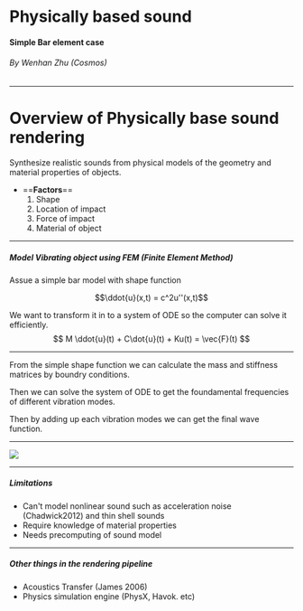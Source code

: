 <!-- $theme: gaia
	  page_number:true -->


Physically based sound
===
#### Simple Bar element case
###### By Wenhan Zhu (Cosmos)

---
Overview of Physically base sound rendering
===
Synthesize realistic sounds from physical models of the geometry and material properties of objects.
- ==**Factors**==
	1. Shape
	2. Location of impact
	3. Force of impact
	4. Material of object

---
##### Model Vibrating object using FEM (Finite Element Method)

Assue a simple bar model with shape function

$$\ddot{u}(x,t) = c^2u''(x,t)$$

We want to transform it in to a system of ODE so the computer can solve it efficiently.
$$ M \ddot{u}(t) + C\dot{u}(t) + Ku(t) = \vec{F}(t) $$

<!-- *footer: Kees van den Doel, Dinesh K. Pai -- The sound of Physical Shapes. Presence. Vol. 7 No. 4 Augest 1998 382-395 -->

---
From the simple shape function we can calculate the mass and stiffness matrices by boundry conditions. 

Then we can solve the system of ODE to get the foundamental frequencies of different vibration modes.

Then by adding up each vibration modes we can get the final wave function.

---

![](result.gif)

---
##### Limitations
- Can't model nonlinear sound such as acceleration noise (Chadwick2012) and thin shell sounds 
- Require knowledge of material properties
- Needs precomputing of sound model

<!-- *footer: Jeffery N. Chadwick, Changxi Zheng, Doug L. James. Precomputed acceleration noise for improved rigid-body sound. SIGGRAPH. August 2012. -->

---
##### Other things in the rendering pipeline
- Acoustics Transfer (James 2006)
- Physics simulation engine (PhysX, Havok. etc)


<!-- *footer: Dinesh K. Pai, Doug L. James, Jernej Barbic. Precomputed acoustic transfer: Output-sensitive, accurate sound generation for geometrically complex vibration sources. SIGGRAPH. 2006 -->